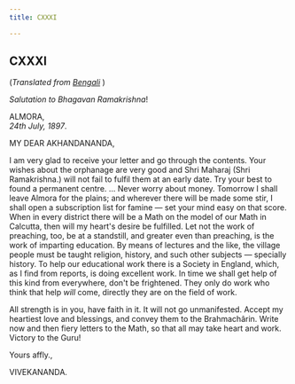 ```yaml
---
title: CXXXI

---
```





  

  


## CXXXI

(*Translated from [Bengali](b7357e6131.pdf)* )

*Salutation to Bhagavan Ramakrishna*!

ALMORA,  
*24th July, 1897*.

MY DEAR AKHANDANANDA,

I am very glad to receive your letter and go through the contents. Your
wishes about the orphanage are very good and Shri Maharaj (Shri
Ramakrishna.) will not fail to fulfil them at an early date. Try your
best to found a permanent centre. ... Never worry about money. Tomorrow
I shall leave Almora for the plains; and wherever there will be made
some stir, I shall open a subscription list for famine — set your mind
easy on that score. When in every district there will be a Math on the
model of our Math in Calcutta, then will my heart's desire be fulfilled.
Let not the work of preaching, too, be at a standstill, and greater even
than preaching, is the work of imparting education. By means of lectures
and the like, the village people must be taught religion, history, and
such other subjects — specially history. To help our educational work
there is a Society in England, which, as I find from reports, is doing
excellent work. In time we shall get help of this kind from everywhere,
don't be frightened. They only do work who think that help *will* come,
directly they are on the field of work.

All strength is in you, have faith in it. It will not go unmanifested.
Accept my heartiest love and blessings, and convey them to the
Brahmachârin. Write now and then fiery letters to the Math, so that all
may take heart and work. Victory to the Guru!

Yours affly.,

VIVEKANANDA.


